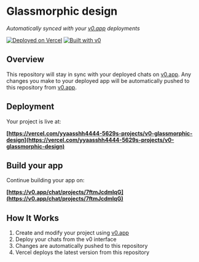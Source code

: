 # Glassmorphic design

*Automatically synced with your [v0.app](https://v0.app) deployments*

[![Deployed on Vercel](https://img.shields.io/badge/Deployed%20on-Vercel-black?style=for-the-badge&logo=vercel)](https://vercel.com/yyaasshh4444-5629s-projects/v0-glassmorphic-design)
[![Built with v0](https://img.shields.io/badge/Built%20with-v0.app-black?style=for-the-badge)](https://v0.app/chat/projects/7ftmJcdmlqG)

## Overview

This repository will stay in sync with your deployed chats on [v0.app](https://v0.app).
Any changes you make to your deployed app will be automatically pushed to this repository from [v0.app](https://v0.app).

## Deployment

Your project is live at:

**[https://vercel.com/yyaasshh4444-5629s-projects/v0-glassmorphic-design](https://vercel.com/yyaasshh4444-5629s-projects/v0-glassmorphic-design)**

## Build your app

Continue building your app on:

**[https://v0.app/chat/projects/7ftmJcdmlqG](https://v0.app/chat/projects/7ftmJcdmlqG)**

## How It Works

1. Create and modify your project using [v0.app](https://v0.app)
2. Deploy your chats from the v0 interface
3. Changes are automatically pushed to this repository
4. Vercel deploys the latest version from this repository